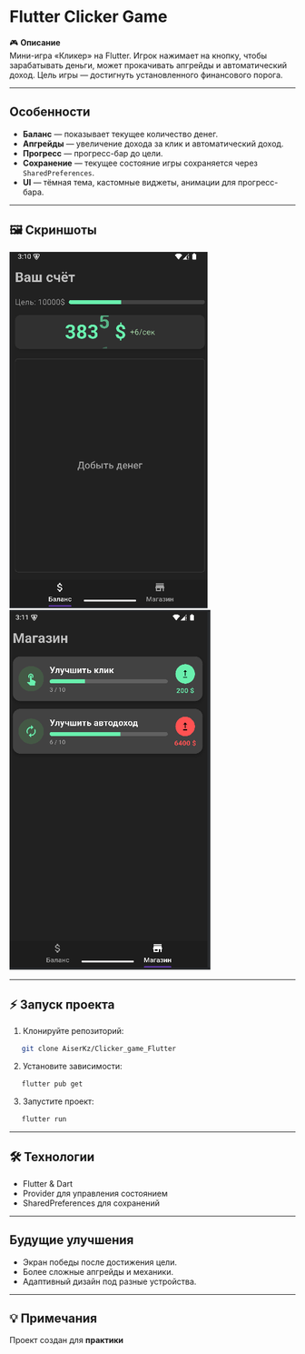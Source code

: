 # Flutter Clicker Game

🎮 **Описание**  
Мини-игра «Кликер» на Flutter. Игрок нажимает на кнопку, чтобы зарабатывать деньги, может прокачивать апгрейды и автоматический доход. Цель игры — достигнуть установленного финансового порога.

---

## Особенности

- **Баланс** — показывает текущее количество денег.  
- **Апгрейды** — увеличение дохода за клик и автоматический доход.  
- **Прогресс** — прогресс-бар до цели.  
- **Сохранение** — текущее состояние игры сохраняется через `SharedPreferences`.  
- **UI** — тёмная тема, кастомные виджеты, анимации для прогресс-бара.  

---

## 🖼 Скриншоты

![Скриншот 1](docs/screen1.png)  
![Скриншот 2](docs/screen2.png)  

---

## ⚡ Запуск проекта

1. Клонируйте репозиторий:  
```bash
   git clone AiserKz/Clicker_game_Flutter
```
2. Установите зависимости:

```bash
   flutter pub get
```
3. Запустите проект:

```bash
   flutter run
```

---

## 🛠 Технологии

* Flutter & Dart
* Provider для управления состоянием
* SharedPreferences для сохранений

---

## Будущие улучшения

* Экран победы после достижения цели.
* Более сложные апгрейды и механики.
* Адаптивный дизайн под разные устройства.

---

## 💡 Примечания

Проект создан для **практики**

